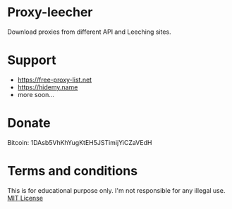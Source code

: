 # Proxy-leecher
Download proxies from different API and Leeching sites.
# Support
- https://free-proxy-list.net
- https://hidemy.name
- more soon...


# Donate
Bitcoin: 1DAsb5VhKhYugKtEH5JSTimijYiCZaVEdH

# Terms and conditions
This is for educational purpose only. I'm not responsible for any illegal use. [MIT License](LICENSE)

